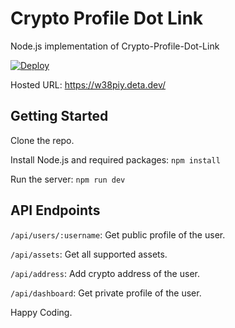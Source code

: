 # Crypto Profile Dot Link

Node.js implementation of Crypto-Profile-Dot-Link

[![Deploy](https://button.deta.dev/1/svg)](https://go.deta.dev/deploy?repo=https://github.com/tnbCrow/Crypto-Profile-Dot-Link.git)

Hosted URL: https://w38piy.deta.dev/

## Getting Started

Clone the repo.

Install Node.js and required packages: `npm install`

Run the server: `npm run dev`

## API Endpoints

`/api/users/:username`: Get public profile of the user.

`/api/assets`: Get all supported assets.

`/api/address`: Add crypto address of the user.

`/api/dashboard`: Get private profile of the user.

Happy Coding.
